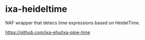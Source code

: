 # ixa-heideltime

NAF wrapper that detecs time expressions based on HeidelTime. 

https://github.com/ixa-ehu/ixa-pipe-time